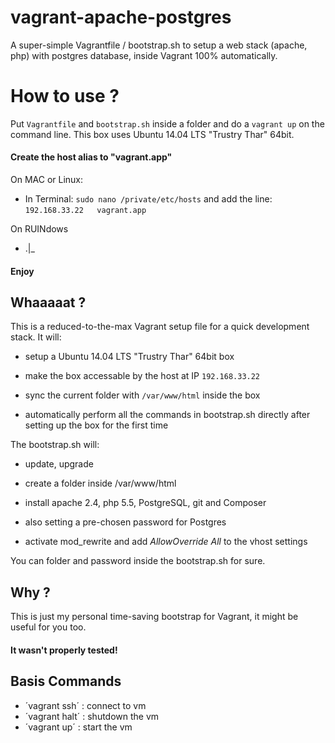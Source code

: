 # vagrant-apache-postgres

A super-simple Vagrantfile / bootstrap.sh to setup a web stack (apache, php) with postgres database, inside Vagrant 100% automatically.

# How to use ?

Put `Vagrantfile` and `bootstrap.sh` inside a folder and do a `vagrant up` on the command line.
This box uses Ubuntu 14.04 LTS "Trustry Thar" 64bit.

#### Create the host alias to "vagrant.app"</b>

On MAC or Linux: 
* In Terminal: `sudo nano /private/etc/hosts` and add the line: `192.168.33.22   vagrant.app`

On RUINdows
* .|_

#### Enjoy

## Whaaaaat ?

This is a reduced-to-the-max Vagrant setup file for a quick development stack. It will:

* setup a Ubuntu 14.04 LTS "Trustry Thar" 64bit box

* make the box accessable by the host at IP `192.168.33.22`

* sync the current folder with `/var/www/html` inside the box

* automatically perform all the commands in bootstrap.sh directly after setting up the box for the first time

The bootstrap.sh will:

* update, upgrade

* create a folder inside /var/www/html

* install apache 2.4, php 5.5, PostgreSQL, git and Composer

* also setting a pre-chosen password for Postgres

* activate mod_rewrite and add *AllowOverride All* to the vhost settings

You can folder and password inside the bootstrap.sh for sure.

## Why ?

This is just my personal time-saving bootstrap for Vagrant, it might be useful for you too.

#### It wasn't properly tested!

## Basis Commands

* ´vagrant ssh´ : connect to vm
* ´vagrant halt´ : shutdown the vm
* ´vagrant up´ : start the vm
